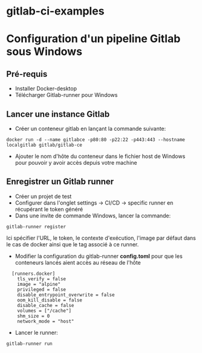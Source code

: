 # gitlab-ci-examples
# Configuration d'un pipeline Gitlab sous Windows

## Pré-requis

* Installer Docker-desktop
* Télécharger Gitlab-runner pour Windows

## Lancer une instance Gitlab

* Créer un conteneur gitlab en lançant la commande suivante:

```
docker run -d --name gitlabce -p80:80 -p22:22 -p443:443 --hostname localgitlab gitlab/gitlab-ce
```

* Ajouter le nom d'hôte du conteneur dans le fichier host de Windows pour pouvoir y avoir accès depuis votre machine

## Enregistrer un Gitlab runner

* Créer un projet de test
* Configurer dans l'onglet settings -> CI/CD -> specific runner en récupérant le token généré
* Dans une invite de commande Windows, lancer la commande:

```
gitlab-runner register
```

Ici spécifier l'URL, le token, le contexte d'exécution, l'image par défaut dans le cas de docker  ainsi que le tag associé à ce runner.

* Modifier la configuration du gitlab-runner __config.toml__ pour que les conteneurs lancés aient accès au réseau de l'hôte

```
  [runners.docker]
    tls_verify = false
    image = "alpine"
    privileged = false
    disable_entrypoint_overwrite = false
    oom_kill_disable = false
    disable_cache = false
    volumes = ["/cache"]
    shm_size = 0
    network_mode = "host"
```

* Lancer le runner:

```
gitlab-runner run
```
